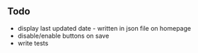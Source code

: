 ## Todo

- display last updated date - written in json file on homepage
- disable/enable buttons on save
- write tests
